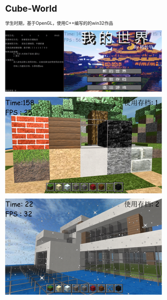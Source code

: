 # Cube-World
 
 学生时期，基于OpenGL，使用C++编写的的win32作品
 
![Image text](https://github.com/V1nChy/Cube-World/blob/master/Document/20191215-212602.jpg)
 
![Image text](https://github.com/V1nChy/Cube-World/blob/master/Document/20191215-212940.jpg)

![Image text](https://github.com/V1nChy/Cube-World/blob/master/Document/20191215-213020.jpg)
